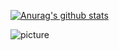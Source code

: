 [![Anurag's github stats](https://github-readme-stats.vercel.app/api?username=crossoverJie&show_icons=true&theme=cobalt)](https://github.com/anuraghazra/github-readme-stats)


![picture](https://raw.githubusercontent.com/saadeghi/saadeghi/master/dino.gif)
